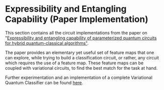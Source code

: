 # Expressibility and Entangling Capability (Paper Implementation)

This section contains all the circuit implementations from the paper on "[Expressibility and entangling capability of parameterized quantum circuits for hybrid quantum-classical algorithms"](https://arxiv.org/abs/1905.10876).

The paper provides an elementary yet useful set of feature maps that one can explore, while trying to build a classification circuit, or rather, any circuit which requires the use of a feature map. These feature maps can be coupled with variational circuits, to find the best match for the task at hand.

Further experimentation and an implementation of a complete Variational Quantum Classifier can be found [here](https://github.com/GlazeDonuts/Variational-Quantum-Classifier).
